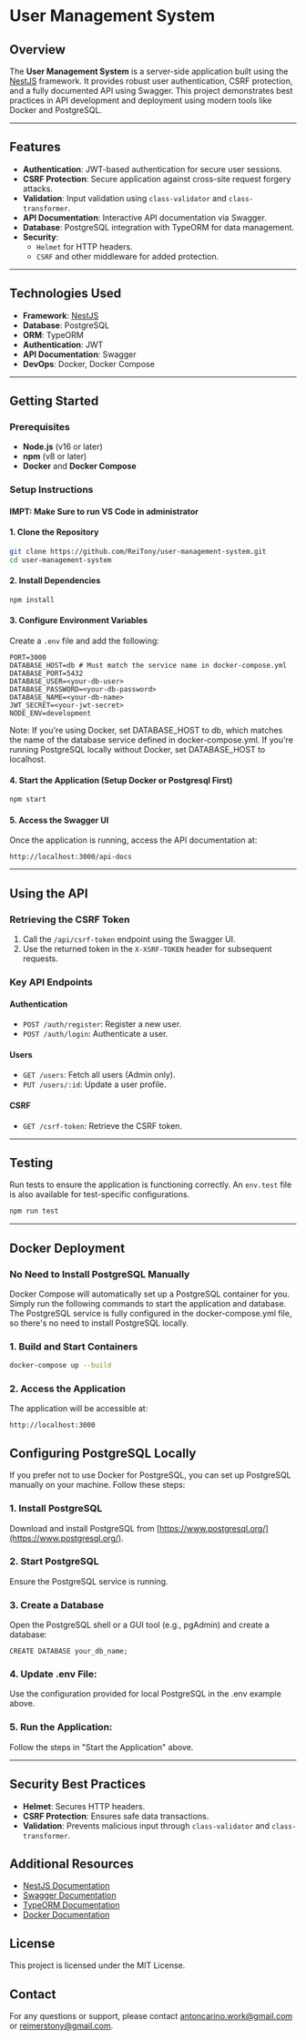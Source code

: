 # User Management System

## Overview

The **User Management System** is a server-side application built using the [NestJS](https://nestjs.com) framework. It provides robust user authentication, CSRF protection, and a fully documented API using Swagger. This project demonstrates best practices in API development and deployment using modern tools like Docker and PostgreSQL.

---

## Features

- **Authentication**: JWT-based authentication for secure user sessions.
- **CSRF Protection**: Secure application against cross-site request forgery attacks.
- **Validation**: Input validation using `class-validator` and `class-transformer`.
- **API Documentation**: Interactive API documentation via Swagger.
- **Database**: PostgreSQL integration with TypeORM for data management.
- **Security**:
    - `Helmet` for HTTP headers.
    - `CSRF` and other middleware for added protection.

---

## Technologies Used

- **Framework**: [NestJS](https://nestjs.com)
- **Database**: PostgreSQL
- **ORM**: TypeORM
- **Authentication**: JWT
- **API Documentation**: Swagger
- **DevOps**: Docker, Docker Compose

---

## Getting Started

### Prerequisites

- **Node.js** (v16 or later)
- **npm** (v8 or later)
- **Docker** and **Docker Compose**

### Setup Instructions
#### IMPT: Make Sure to run VS Code in administrator
#### 1. Clone the Repository

```bash
git clone https://github.com/ReiTony/user-management-system.git
cd user-management-system
```

#### 2. Install Dependencies

```bash
npm install
```

#### 3. Configure Environment Variables

Create a `.env` file and add the following:

```
PORT=3000
DATABASE_HOST=db # Must match the service name in docker-compose.yml
DATABASE_PORT=5432
DATABASE_USER=<your-db-user>
DATABASE_PASSWORD=<your-db-password>
DATABASE_NAME=<your-db-name>
JWT_SECRET=<your-jwt-secret>
NODE_ENV=development
```
Note: If you're using Docker, set DATABASE_HOST to db, which matches the name of the database service defined in docker-compose.yml. If you're running PostgreSQL locally without Docker, set DATABASE_HOST to localhost.

#### 4. Start the Application (Setup Docker or Postgresql First)

```bash
npm start
```

#### 5. Access the Swagger UI

Once the application is running, access the API documentation at:

```
http://localhost:3000/api-docs
```

---

## Using the API

### Retrieving the CSRF Token

1. Call the `/api/csrf-token` endpoint using the Swagger UI.
2. Use the returned token in the `X-XSRF-TOKEN` header for subsequent requests.

### Key API Endpoints

#### Authentication

- `POST /auth/register`: Register a new user.
- `POST /auth/login`: Authenticate a user.

#### Users

- `GET /users`: Fetch all users (Admin only).
- `PUT /users/:id`: Update a user profile.

#### CSRF

- `GET /csrf-token`: Retrieve the CSRF token.

---

## Testing

Run tests to ensure the application is functioning correctly. An `env.test` file is also available for test-specific configurations.

```bash
npm run test
```

---

## Docker Deployment
### No Need to Install PostgreSQL Manually
Docker Compose will automatically set up a PostgreSQL container for you. Simply run the following commands to start the application and database. The PostgreSQL service is fully configured in the docker-compose.yml file, so there's no need to install PostgreSQL locally.
### 1. Build and Start Containers

```bash
docker-compose up --build
```

### 2. Access the Application

The application will be accessible at:

```
http://localhost:3000
```
## Configuring PostgreSQL Locally

If you prefer not to use Docker for PostgreSQL, you can set up PostgreSQL manually on your machine. Follow these steps:

### 1. Install PostgreSQL

Download and install PostgreSQL from [https://www.postgresql.org/](https://www.postgresql.org/).

### 2. Start PostgreSQL

Ensure the PostgreSQL service is running.

### 3. Create a Database

Open the PostgreSQL shell or a GUI tool (e.g., pgAdmin) and create a database:
```
CREATE DATABASE your_db_name;
```
### 4. Update .env File:

Use the configuration provided for local PostgreSQL in the .env example above.

### 5. Run the Application:

Follow the steps in "Start the Application" above.

---

## Security Best Practices

- **Helmet**: Secures HTTP headers.
- **CSRF Protection**: Ensures safe data transactions.
- **Validation**: Prevents malicious input through `class-validator` and `class-transformer`.

## Additional Resources

- [NestJS Documentation](https://docs.nestjs.com)
- [Swagger Documentation](https://swagger.io/docs/)
- [TypeORM Documentation](https://typeorm.io/)
- [Docker Documentation](https://docs.docker.com/)

## License

This project is licensed under the MIT License.

## Contact

For any questions or support, please contact [antoncarino.work@gmail.com](mailto:antoncarino.work@gmail.com) or [reimerstony@gmail.com](mailto:reimerstony@gmail.com).
